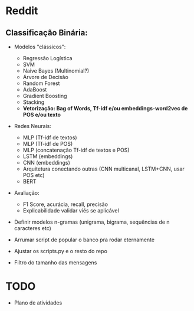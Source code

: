 # Reddit

## Classificação Binária:

- Modelos "clássicos":
  - Regressão Logística
  - SVM
  - Naive Bayes (Multinomial?)
  - Árvore de Decisão
  - Random Forest
  - AdaBoost
  - Gradient Boosting
  - Stacking
  - **Vetorização: Bag of Words, Tf-idf e/ou embeddings-word2vec de POS e/ou texto**

- Redes Neurais:
  - MLP (Tf-idf de textos)
  - MLP (Tf-idf de POS)
  - MLP (concatenação Tf-idf de textos e POS)
  - LSTM (embeddings)
  - CNN (embeddings)
  - Arquitetura conectando outras (CNN multicanal, LSTM+CNN, usar POS etc)
  - BERT

- Avaliação:
  - F1 Score, acurácia, recall, precisão
  - Explicabilidade validar viés se aplicável

- Definir modelos n-gramas (unigrama, bigrama, sequências de n caracteres etc)
- Arrumar script de popular o banco pra rodar eternamente
- Ajustar os scripts.py e o resto do repo
- Filtro do tamanho das mensagens

# TODO
- Plano de atividades